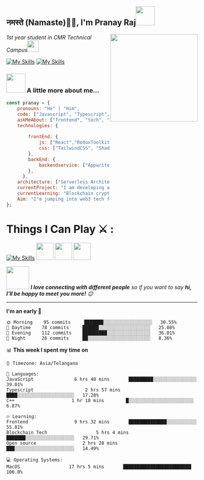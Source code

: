 <h2>नमस्ते (Namaste)🙏🏻, I'm Pranay Raj<img src="https://media.giphy.com/media/12oufCB0MyZ1Go/giphy.gif" width="50"></h2>
<img align='right' src="https://media.giphy.com/media/M9gbBd9nbDrOTu1Mqx/giphy.gif" width="230">
<p><em>1st year student in CMR Technical Campus<img src="https://media.giphy.com/media/WUlplcMpOCEmTGBtBW/giphy.gif" width="30"> 
</em></p>

[![My Skills](https://skillicons.dev/icons?i=twitter)](https://x.com/pranayraj069)
[![My Skills](https://skillicons.dev/icons?i=linkedin)](https://www.linkedin.com/in/pranay-raj-%F0%9F%8E%96%EF%B8%8F-bb5054240/)



### <img src="https://media.giphy.com/media/VgCDAzcKvsR6OM0uWg/giphy.gif" width="50"> A little more about me...  

```javascript
const pranay = {
    pronouns: "He" | "Him",
    code: ["Javascript", "Typescript", "C++"],
    askMeAbout: ["frontend", "tech", "blockchain", "movies"],
    technologies: {
        
        frontEnd: {
            js: ["React","ReduxToolkit", "Next.js"],
            css: ["TailwindCSS", "ShadCN", "DaisyUI"]
        },
        backEnd: {
            backendservice: ["Appwrite"]
        },
      },
    architecture: ["Serverless Architecture", "Progressive frontend applications", "Single page applications"],
    currentProject: "I am developing a Movie App using React,react-router,ReduxToolki and Appwrite",
    currentLearning: "Blockchain cryptography and Solidity Basics"
    Aim: "I'm jumping into web3 tech for some open source contributions on GitHub and to help shape the future of the digital landscape!"
};
```
<div style="">
    <h1>Things I Can Play ⚔ : </h1>
    <div class="skills" style="flex">
        
[![My Skills](https://skillicons.dev/icons?i=cpp,html,css,js,tailwindcss,react,redux,typescript,nextjs,nodejs,express,mongodb,solidity)](https://skillicons.dev)
<img width="45" src="https://user-images.githubusercontent.com/958486/218346783-72be5ae3-b953-4dd7-b239-788a882fdad6.svg"/>
<img width="45" src="https://seeklogo.com/images/Z/zod-logo-B57E684330-seeklogo.com.png"/>
<img width="45" src="https://appwrite.io/assets/logomark/logo.svg"/>
    </div>
</div>

<img src="https://media.giphy.com/media/LnQjpWaON8nhr21vNW/giphy.gif" width="60"> <em><b>I love connecting with different people</b> so if you want to say <b>hi, I'll be happy to meet you more!</b> 😊</em>

---
<!--START_SECTION:waka-->
**I'm an early 🐤** 

```text
🌞 Morning    95 commits     ███████░░░░░░░░░░░░░░░░░░   30.55% 
🌆 Daytime    78 commits     ██████░░░░░░░░░░░░░░░░░░░   25.08% 
🌃 Evening    112 commits    █████████░░░░░░░░░░░░░░░░   36.01% 
🌙 Night      26 commits     ██░░░░░░░░░░░░░░░░░░░░░░░   8.36%

```


📊 **This week I spent my time on** 

```text
⌚︎ Timezone: Asia/Telangana

💬 Languages: 
JavaScript               6 hrs 40 mins       █████████░░░░░░░░░░░░░░░░   39.01% 
Typescript                   2 hrs 57 mins       ████░░░░░░░░░░░░░░░░░░░░░   17.28% 
C++                     1 hr 10 mins        █░░░░░░░░░░░░░░░░░░░░░░░░   6.87%

🔥 Learning: 
Frontend                 9 hrs 32 mins       ██████████████░░░░░░░░░░░   55.81% 
Blockchain Tech                  5 hrs 4 mins        ███████░░░░░░░░░░░░░░░░░░   29.71% 
Open source                 2 hrs 28 mins       ███░░░░░░░░░░░░░░░░░░░░░░   14.49%

💻 Operating Systems: 
MacOS                  17 hrs 5 mins       █████████████████████████   100.0%

```
<!--END_SECTION:waka-->
